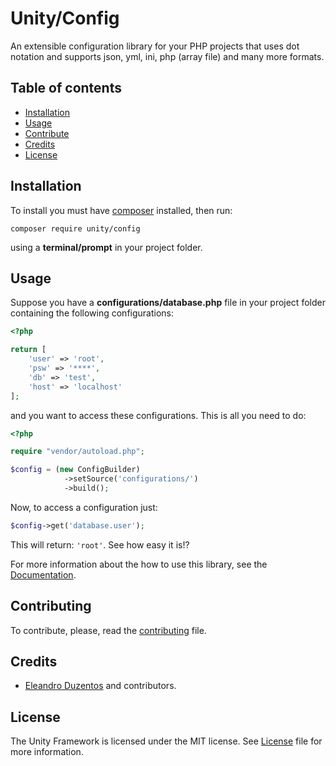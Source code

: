 # Unity/Config

An extensible configuration library for your PHP projects that uses dot notation and supports json, yml, ini, php (array file) and many more formats.

## Table of contents

 - [Installation](#installation)
 - [Usage](#usage)
 - [Contribute](#contribute)
 - [Credits](#credits)
 - [License](#license)

## Installation
To install you must have [composer](https://getcomposer.org/) installed, then run:
    
    composer require unity/config

using a **terminal/prompt** in your project folder.

## Usage

Suppose you have a **configurations/database.php** file in your project folder containing the following configurations:

```php
<?php

return [
    'user' => 'root',
    'psw' => '****',
    'db' => 'test',
    'host' => 'localhost'
];
```
and you want to access these configurations. This is all you need to do:

```php
<?php

require "vendor/autoload.php";

$config = (new ConfigBuilder)
            ->setSource('configurations/')
            ->build();
```

Now, to access a configuration just:

```php
$config->get('database.user');
```
This will return: `'root'`. See how easy it is!?

For more information about the how to use this library, see the [Documentation]().

## Contributing

To contribute, please, read the [contributing](https://github.com/unity-framework/Config/blob/master/contributing.md) file.

## Credits

 - [Eleandro Duzentos](https://e200.github.com/) and contributors.
 
## License
 
The Unity Framework is licensed under the MIT license. See [License](https://github.com/unity-framework/Config/blob/master/license.md) file for more information.